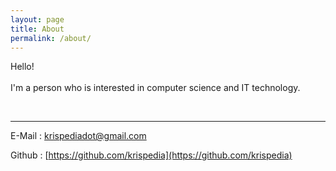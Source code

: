 ```yaml
---
layout: page
title: About
permalink: /about/
---
```


Hello!<br>  
I'm a person who is interested in computer science and IT technology.

<br>

---



E-Mail : krispediadot@gmail.com

Github : [https://github.com/krispedia](https://github.com/krispedia)

